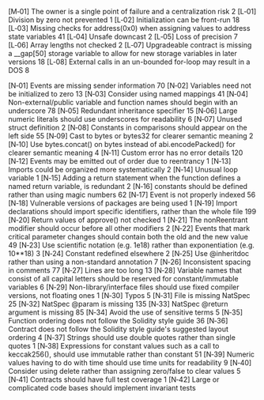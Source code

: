 








[M‑01]	The owner is a single point of failure and a centralization risk	2
[L‑01]	Division by zero not prevented	1
[L‑02]	Initialization can be front-run	18
[L‑03]	Missing checks for address(0x0) when assigning values to address state variables	41
[L‑04]	Unsafe downcast	2
[L‑05]	Loss of precision	7
[L‑06]	Array lengths not checked	2
[L‑07]	Upgradeable contract is missing a __gap[50] storage variable to allow for new storage variables in later versions	18
[L‑08]	External calls in an un-bounded for-loop may result in a DOS	8

[N‑01]	Events are missing sender information	70
[N‑02]	Variables need not be initialized to zero	13
[N‑03]	Consider using named mappings	41
[N‑04]	Non-external/public variable and function names should begin with an underscore	78
[N‑05]	Redundant inheritance specifier	15
[N‑06]	Large numeric literals should use underscores for readability	6
[N‑07]	Unused struct definition	2
[N‑08]	Constants in comparisons should appear on the left side	55
[N‑09]	Cast to bytes or bytes32 for clearer semantic meaning	2
[N‑10]	Use bytes.concat() on bytes instead of abi.encodePacked() for clearer semantic meaning	4
[N‑11]	Custom error has no error details	120
[N‑12]	Events may be emitted out of order due to reentrancy	1
[N‑13]	Imports could be organized more systematically	2
[N‑14]	Unusual loop variable	1
[N‑15]	Adding a return statement when the function defines a named return variable, is redundant	2
[N‑16]	constants should be defined rather than using magic numbers	62
[N‑17]	Event is not properly indexed	56
[N‑18]	Vulnerable versions of packages are being used	1
[N‑19]	Import declarations should import specific identifiers, rather than the whole file	199
[N‑20]	Return values of approve() not checked	1
[N‑21]	The nonReentrant modifier should occur before all other modifiers	2
[N‑22]	Events that mark critical parameter changes should contain both the old and the new value	49
[N‑23]	Use scientific notation (e.g. 1e18) rather than exponentiation (e.g. 10**18)	3
[N‑24]	Constant redefined elsewhere	2
[N‑25]	Use @inheritdoc rather than using a non-standard annotation	7
[N‑26]	Inconsistent spacing in comments	77
[N‑27]	Lines are too long	13
[N‑28]	Variable names that consist of all capital letters should be reserved for constant/immutable variables	6
[N‑29]	Non-library/interface files should use fixed compiler versions, not floating ones	1
[N‑30]	Typos	5
[N‑31]	File is missing NatSpec	25
[N‑32]	NatSpec @param is missing	135
[N‑33]	NatSpec @return argument is missing	85
[N‑34]	Avoid the use of sensitive terms	5
[N‑35]	Function ordering does not follow the Solidity style guide	36
[N‑36]	Contract does not follow the Solidity style guide's suggested layout ordering	4
[N‑37]	Strings should use double quotes rather than single quotes	1
[N‑38]	Expressions for constant values such as a call to keccak256(), should use immutable rather than constant	51
[N‑39]	Numeric values having to do with time should use time units for readability	9
[N‑40]	Consider using delete rather than assigning zero/false to clear values	5
[N‑41]	Contracts should have full test coverage	1
[N‑42]	Large or complicated code bases should implement invariant tests	